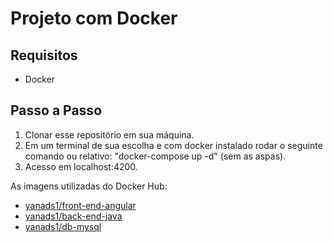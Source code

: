 # Projeto com Docker

## Requisitos 

- Docker

## Passo a Passo

1. Clonar esse repositório em sua máquina.
2. Em um terminal de sua escolha e com docker instalado rodar o seguinte comando ou relativo: "docker-compose up -d" (sem as aspas).
3. Acesso em localhost:4200.

As imagens utilizadas do Docker Hub:

- [yanads1/front-end-angular](https://hub.docker.com/r/yanads1/front-end-angular)
- [yanads1/back-end-java](https://hub.docker.com/r/yanads1/back-end-java)
- [yanads1/db-mysql](https://hub.docker.com/r/yanads1/db-mysql)

